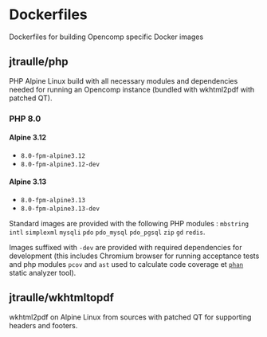 # Dockerfiles

Dockerfiles for building Opencomp specific Docker images

## jtraulle/php

PHP Alpine Linux build with all necessary modules and dependencies needed for running an Opencomp instance (bundled with wkhtml2pdf with patched QT).

### PHP 8.0

#### Alpine 3.12

  * `8.0-fpm-alpine3.12`
  * `8.0-fpm-alpine3.12-dev`

#### Alpine 3.13
  
  * `8.0-fpm-alpine3.13`
  * `8.0-fpm-alpine3.13-dev`

Standard images are provided with the following PHP modules : `mbstring` `intl` `simplexml` `mysqli` `pdo` `pdo_mysql` `pdo_pgsql` `zip` `gd` `redis`.

Images suffixed with `-dev` are provided with required dependencies for development (this includes Chromium browser for running acceptance tests and php modules `pcov` and `ast` used to calculate code coverage et [`phan`](https://github.com/phan/phan) static analyzer tool).

## jtraulle/wkhtmltopdf

wkhtml2pdf on Alpine Linux from sources with patched QT for supporting headers and footers.
